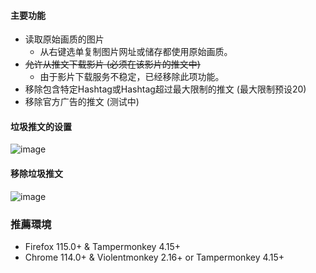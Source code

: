 #### 主要功能
* 读取原始画质的图片
  * 从右键选单复制图片网址或储存都使用原始画质。
* ~~允许从推文下载影片 (必须在该影片的推文中)~~
  * 由于影片下载服务不稳定，已经移除此项功能。
* 移除包含特定Hashtag或Hashtag超过最大限制的推文 (最大限制预设20)
* 移除官方广告的推文 (测试中)

#### 垃圾推文的设置
![image](https://i.imgur.com/hYsNBm0.png)

#### 移除垃圾推文
![image](https://i.imgur.com/O4HucPC.jpg)

### 推薦環境
* Firefox 115.0+ & Tampermonkey 4.15+
* Chrome 114.0+ & Violentmonkey 2.16+ or Tampermonkey 4.15+